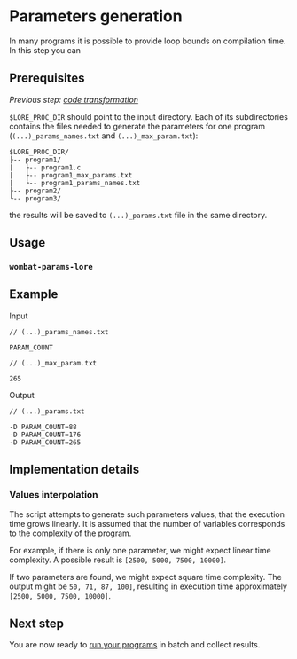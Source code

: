 # Parameters generation

In many programs it is possible to provide loop bounds on compilation time. In this step you can 


## Prerequisites

_Previous step: [code transformation](02_code_transformation.md)_

`$LORE_PROC_DIR` should point to the input directory. Each of its subdirectories contains the files needed to generate the parameters for one program (`(...)_params_names.txt` and `(...)_max_param.txt`):

    $LORE_PROC_DIR/
    ├-- program1/  
    |   ├-- program1.c
    |   ├-- program1_max_params.txt
    |   └-- program1_params_names.txt
    ├-- program2/  
    └-- program3/

the results will be saved to `(...)_params.txt` file in the same directory.


## Usage

### `wombat-params-lore`


## Example

Input

```
// (...)_params_names.txt

PARAM_COUNT
```

```
// (...)_max_param.txt

265
```

Output

    // (...)_params.txt
    
    -D PARAM_COUNT=88
    -D PARAM_COUNT=176
    -D PARAM_COUNT=265


## Implementation details

### Values interpolation

The script attempts to generate such parameters values, that the execution time grows linearly. It is assumed that the number of variables corresponds to the complexity of the program.

For example, if there is only one parameter, we might expect linear time complexity. A possible result is `[2500, 5000, 7500, 10000]`. 

If two parameters are found, we might expect square time complexity. The output might be `50, 71, 87, 100]`, resulting in execution time approximately `[2500, 5000, 7500, 10000]`.


## Next step

You are now ready to [run your programs](04_code_execution.md) in batch and collect results.